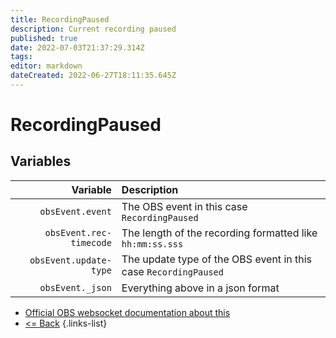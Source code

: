 ```yaml
---
title: RecordingPaused
description: Current recording paused
published: true
date: 2022-07-03T21:37:29.314Z
tags: 
editor: markdown
dateCreated: 2022-06-27T18:11:35.645Z
---
```


# RecordingPaused

## Variables

| Variable | Description |
|---------:|:------------|
| `obsEvent.event` | The OBS event in this case `RecordingPaused`
| `obsEvent.rec-timecode` | The length of the recording formatted like `hh:mm:ss.sss`
| `obsEvent.update-type` | The update type of the OBS event in this case `RecordingPaused`
| `obsEvent._json` | Everything above in a json format

* [Official OBS websocket documentation about this](https://github.com/obsproject/obs-websocket/blob/4.x-current/docs/generated/protocol.md#recordingpaused)
* [<= Back](/en/Integrations/OBS/OBS-Events)
{.links-list}